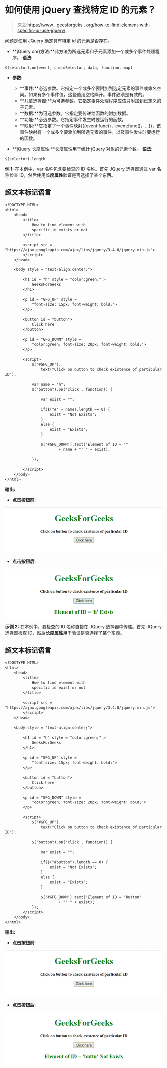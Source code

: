 # 如何使用 jQuery 查找特定 ID 的元素？

> 原文:[https://www . geesforgeks . org/how-to-find-element-with-specific-id-use-jquery/](https://www.geeksforgeeks.org/how-to-find-element-with-specific-id-using-jquery/)

问题是使用 JQuery 确定具有特定 id 的元素是否存在。

*   **jQuery on()方法:**此方法为所选元素和子元素添加一个或多个事件处理程序。
    **语法:**

```
$(selector).on(event, childSelector, data, function, map)
```

*   **参数:**
    *   **事件:**必选参数。它指定一个或多个要附加到选定元素的事件或命名空间。如果有多个事件值，这些值用空格隔开。事件必须是有效的。
    *   **儿童选择器:**为可选参数。它指定事件处理程序应该只附加到已定义的子元素。
    *   **数据:**为可选参数。它指定要传递给函数的附加数据。
    *   **功能:**必选参数。它指定事件发生时要运行的函数。
    *   **映射:**它指定了一个事件映射({event:func()，event:func()，…})，该事件映射有一个或多个要添加到所选元素的事件，以及事件发生时要运行的函数。

*   **jQuery 长度属性:**长度属性用于统计 jQuery 对象的元素个数。
    **语法:**

```
$(selector).length
```

**例 1:** 在本例中，var 名称包含要检查的 ID 名称。首先 JQuery 选择器通过 var 名称检查 ID，然后使用**长度属性**验证是否选择了某个东西。

## 超文本标记语言

```
<!DOCTYPE HTML>
<html>
    <head>
        <title>
            How to find element with
            specific id exists or not
        </title>

        <script src =
"https://ajax.googleapis.com/ajax/libs/jquery/3.4.0/jquery.min.js">
        </script>
    </head>

    <body style = "text-align:center;">

        <h1 id = "h" style = "color:green;" >
            GeeksForGeeks
        </h1>

        <p id = "GFG_UP" style =
            "font-size: 15px; font-weight: bold;">
        </p>

        <button id = "button">
            Click here
        </button>

        <p id = "GFG_DOWN" style =
            "color:green; font-size: 20px; font-weight: bold;">
        </p>

        <script>
            $('#GFG_UP').
                text("Click on button to check existence of particular ID");

            var name = "h";
            $("button").on('click', function() {

                var exist = "";

                if($("#" + name).length == 0) {
                    exist = "Not Exists";
                }
                else {
                    exist = "Exists";
                }

                $('#GFG_DOWN').text("Element of ID = '"
                        + name + "' " + exist);

            });

        </script>
    </body>
</html>                   
```

**输出:**

*   **点击按钮前:**

![](img/83d146210dfa4809ef4a40df74df120f.png)

*   **点击按钮后:**

![](img/6fa4cfd18dedd507b22bd25faa91fa98.png)

**示例 2:** 在本例中，要检查的 ID 名称直接在 JQuery 选择器中传递。首先 JQuery 选择器检查 ID，然后**长度属性**用于验证是否选择了某个东西。

## 超文本标记语言

```
<!DOCTYPE HTML>
<html>
    <head>
        <title>
            How to find element with
            specific id exist or not
        </title>

        <script src =
"https://ajax.googleapis.com/ajax/libs/jquery/3.4.0/jquery.min.js">
        </script>
    </head>

    <body style = "text-align:center;">

        <h1 id = "h" style = "color:green;" >
            GeeksForGeeks
        </h1>

        <p id = "GFG_UP" style =
            "font-size: 15px; font-weight: bold;">
        </p>

        <button id = "button">
            Click here
        </button>

        <p id = "GFG_DOWN" style =
            "color:green; font-size: 20px; font-weight: bold;">
        </p>

        <script>
            $('#GFG_UP').
                text("Click on button to check existence of particular ID");

            $("button").on('click', function() {

                var exist = "";

                if($("#button").length == 0) {
                    exist = "Not Exists";
                }
                else {
                    exist = "Exists";
                }

                $('#GFG_DOWN').text("Element of ID = 'button"
                        + "' " + exist);
            });
        </script>
    </body>
</html>                   
```

**输出:**

*   **点击按钮前:**

![](img/83d146210dfa4809ef4a40df74df120f.png)

*   **点击按钮后:**

![](img/d5e6d6fb6b0dbb1d18a6e79c2bc27c4d.png)